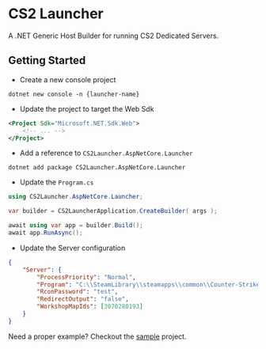 # CS2 Launcher

A .NET Generic Host Builder for running CS2 Dedicated Servers.

## Getting Started

- Create a new console project
```shell
dotnet new console -n {launcher-name}
```

- Update the project to target the Web Sdk
```xml
<Project Sdk="Microsoft.NET.Sdk.Web">
    <!-- ... -->
</Project>
```

- Add a reference to `CS2Launcher.AspNetCore.Launcher`
```shell
dotnet add package CS2Launcher.AspNetCore.Launcher
```

- Update the `Program.cs`
```csharp
using CS2Launcher.AspNetCore.Launcher;

var builder = CS2LauncherApplication.CreateBuilder( args );

await using var app = builder.Build();
await app.RunAsync();
```

- Update the Server configuration
```json
{
    "Server": {
        "ProcessPriority": "Normal",
        "Program": "C:\\SteamLibrary\\steamapps\\common\\Counter-Strike Global Offensive\\game\\bin\\win64\\cs2.exe",
        "RconPassword": "test",
        "RedirectOutput": "false",
        "WorkshopMapIds": [3070280193]
    }
}
```

Need a proper example? Checkout the [sample](./sample) project.
